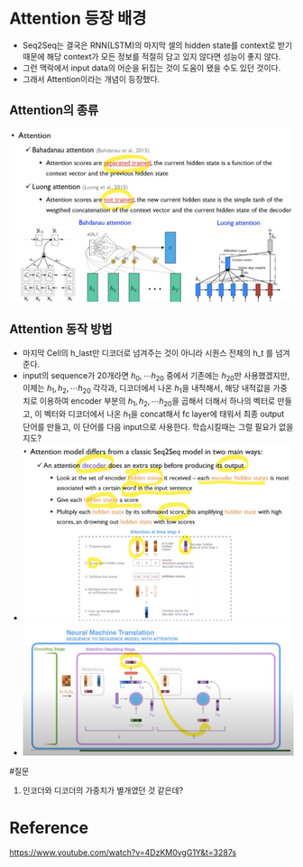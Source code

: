 # Attention 등장 배경
* Seq2Seq는 결국은 RNN(LSTM)의 마지막 셀의 hidden state를 context로 받기 때문에 해당 context가 모든 정보를 적절히 담고 있지 않다면 성능이 좋지 않다.
* 그런 맥락에서 input data의 어순을 뒤집는 것이 도움이 됐을 수도 있던 것이다.
* 그래서 Attention이라는 개념이 등장했다.


## Attention의 종류 
![](images/2023-05-06-17-11-46.png)

## Attention 동작 방법
* 마지막 Cell의 h_last만 디코더로 넘겨주는 것이 아니라 시퀀스 전체의 h_t 를 넘겨준다.
* input의 sequence가 20개라면 $h_0, \cdots h_{20}$ 중에서 기존에는 $h_{20}$만 사용했겠지만, 이제는 $h_1, h_2, \cdots h_{20}$ 각각과, 디코더에서 나온 $h_1$을 내적해서, 해당 내적값을 가중치로 이용하여 encoder 부분의 $h_1,h_2,\cdots h_{20}$을 곱해서 더해서 하나의 벡터로 만들고, 이 벡터와 디코더에서 나온 $h_1$을 concat해서 fc layer에 태워서 최종 output 단어를 만들고, 이 단어를  다음 input으로 사용한다. 학습시킬때는 그럴 필요가 없을지도?
* ![](images/2023-05-06-17-39-02.png)
* ![](images/2023-05-06-17-41-02.png)


#질문
1. 인코더와 디코더의 가중치가 별개였던 것 같은데?


# Reference
https://www.youtube.com/watch?v=4DzKM0vgG1Y&t=3287s